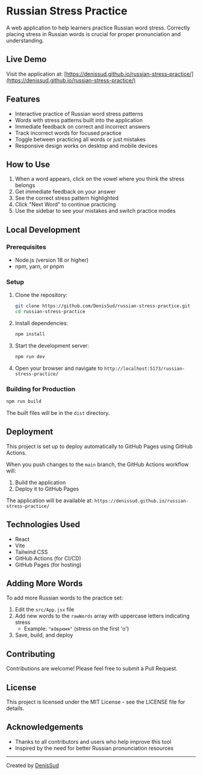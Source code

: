 # Russian Stress Practice

A web application to help learners practice Russian word stress. Correctly placing stress in Russian words is crucial for proper pronunciation and understanding.

## Live Demo

Visit the application at: [https://denissud.github.io/russian-stress-practice/](https://denissud.github.io/russian-stress-practice/)

## Features

- Interactive practice of Russian word stress patterns
- Words with stress patterns built into the application
- Immediate feedback on correct and incorrect answers
- Track incorrect words for focused practice
- Toggle between practicing all words or just mistakes
- Responsive design works on desktop and mobile devices

## How to Use

1. When a word appears, click on the vowel where you think the stress belongs
2. Get immediate feedback on your answer
3. See the correct stress pattern highlighted
4. Click "Next Word" to continue practicing
5. Use the sidebar to see your mistakes and switch practice modes

## Local Development

### Prerequisites

- Node.js (version 18 or higher)
- npm, yarn, or pnpm

### Setup

1. Clone the repository:
   ```bash
   git clone https://github.com/DenisSud/russian-stress-practice.git
   cd russian-stress-practice
   ```

2. Install dependencies:
   ```bash
   npm install
   ```

3. Start the development server:
   ```bash
   npm run dev
   ```

4. Open your browser and navigate to `http://localhost:5173/russian-stress-practice/`

### Building for Production

```bash
npm run build
```

The built files will be in the `dist` directory.

## Deployment

This project is set up to deploy automatically to GitHub Pages using GitHub Actions.

When you push changes to the `main` branch, the GitHub Actions workflow will:
1. Build the application
2. Deploy it to GitHub Pages

The application will be available at: `https://denissud.github.io/russian-stress-practice/`

## Technologies Used

- React
- Vite
- Tailwind CSS
- GitHub Actions (for CI/CD)
- GitHub Pages (for hosting)

## Adding More Words

To add more Russian words to the practice set:

1. Edit the `src/App.jsx` file
2. Add new words to the `rawWords` array with uppercase letters indicating stress
   - Example: `"вОвремя"` (stress on the first 'о')
3. Save, build, and deploy

## Contributing

Contributions are welcome! Please feel free to submit a Pull Request.

## License

This project is licensed under the MIT License - see the LICENSE file for details.

## Acknowledgements

- Thanks to all contributors and users who help improve this tool
- Inspired by the need for better Russian pronunciation resources

---

Created by [DenisSud](https://github.com/DenisSud)
